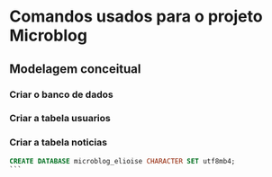 # Comandos usados para o projeto Microblog

## Modelagem conceitual

### Criar o banco de dados

### Criar a tabela usuarios

### Criar a tabela noticias


````sql
CREATE DATABASE microblog_elioise CHARACTER SET utf8mb4;
```